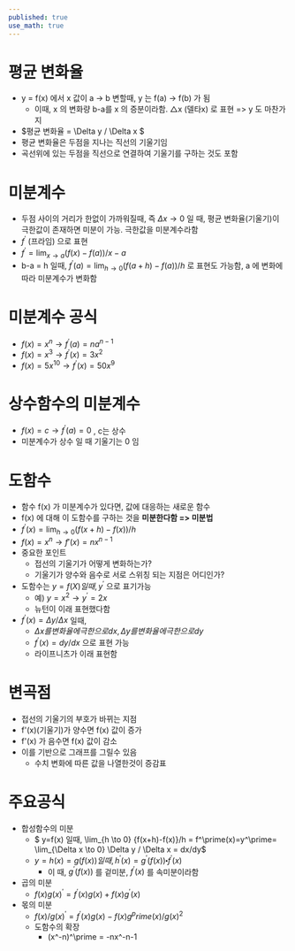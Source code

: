 ```yaml
---
published: true
use_math: true
---
```

# 평균 변화율
  - y = f(x) 에서 x 값이 a -> b 변할때, y 는 f(a) -> f(b) 가 됨
    - 이때, x 의 변화량 b-a를 x 의 증분이라함. △x (델타x) 로 표현 => y 도 마찬가지
  - $평균 변화율 = \Delta y / \Delta x $
  - 평균 변화율은 두점을 지나는 직선의 기울기임
  - 곡선위에 있는 두점을 직선으로 연결하여 기울기를 구하는 것도 포함
  
# 미분계수
  - 두점 사이의 거리가 한없이 가까워질때, 즉 $\Delta x \to 0$ 일 때, 평균 변화율(기울기)이 극한값이 존재하면 미분이 가능. 극한값을 미분계수라함
  - $f^\prime$ (프라임) 으로 표현
  - $f^\prime = \lim_{x \to a} (f(x) - f(a)) / x-a$
  - b-a = h 일때, $f^\prime(a) = \lim_{h \to 0} (f(a+h) - f(a)) / h$ 로 표현도 가능함, a 에 변화에 따라 미분계수가 변화함
  
# 미분계수 공식
  - $f(x) = x^n \to f^\prime(a) = na^{n-1}$
  - $f(x) = x^3 \to f^\prime(x) = 3x^2$ 
  - $f(x) = 5x^10 \to f^\prime(x) = 50x^9$
  
# 상수함수의 미분계수
  - $f(x) = c \to f^\prime(a) = 0$ , c는 상수
  - 미분계수가 상수 일 때 기울기는 0 임

# 도함수
  - 함수 f(x) 가 미분계수가 있다면, 값에 대응하는 새로운 함수
  - f(x) 에 대해 이 도함수를 구하는 것을 **미분한다함 => 미분법**
  - $f^\prime(x) = \lim_{h \to 0} (f(x+h) - f(x)) / h$
  - $f(x) = x^n \to f \prime(x) = nx^{n-1}$
  - 중요한 포인트
    - 접선의 기울기가 어떻게 변화하는가?
    - 기울기가 양수와 음수로 서로 스위칭 되는 지점은 어디인가?
  - 도함수는 $y=f(X) 일때, y^\prime$ 으로 표기가능
    - 예) $y=x^2 \to y^\prime =2x$
    - 뉴턴이 이래 표현했다함
  - $f^\prime(x) = \Delta y / \Delta x$ 일때,
    - $\Delta x 를 변화율에 극한으로 dx, \Delta y 를 변화율에 극한으로 dy$
    - $f^\prime(x) = dy / dx$ 으로 표현 가능
    - 라이프니츠가 이래 표현함
    
# 변곡점
  - 접선의 기울기의 부호가 바뀌는 지점
  - f'(x)(기울기)가 양수면 f(x) 값이 증가
  - f'(x) 가 음수면 f(x) 값이 감소
  - 이를 기반으로 그래프를 그릴수 있음
     - 수치 변화에 따른 값을 나열한것이 증감표
     

# 주요공식
  - 합성함수의 미분
    - $ y=f(x) 일때, \lim_{h \to 0} {f(x+h)-f(x)}/h = f^\prime(x)=y^\prime= \lim_{\Delta x \to 0} \Delta y / \Delta x = dx/dy$
    - $y= h(x) = g(f(x)) 일때, h^\prime (x) = g^\prime(f(x)) \centerdot f^\prime(x)$
       - 이 때, $g^\prime(f(x))$ 를 겉미분, $f^\prime(x)$ 를 속미분이라함
  - 곱의 미분
    - ${f(x)g(x)}^\prime = f^\prime(x) g(x) + f(x)g^\prime(x)$
  - 몫의 미분
    - ${f(x)/g(x)}^\prime=f^\prime(x)g(x)-f(x)g^prime(x) / {g(x)}^2$
    - 도함수의 확장
      - (x^-n)^\prime = -nx^-n-1